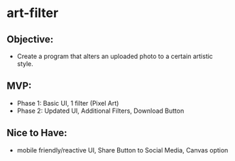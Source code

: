 # art-filter

## Objective:
- Create a program that alters an uploaded photo to a certain artistic style. 

## MVP:
- Phase 1: Basic UI, 1 filter (Pixel Art)
- Phase 2: Updated UI, Additional Filters, Download Button
## Nice to Have:
- mobile friendly/reactive UI, Share Button to Social Media, Canvas option 
